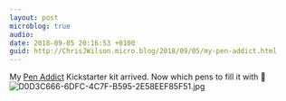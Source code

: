```yaml
---
layout: post
microblog: true
audio: 
date: 2018-09-05 20:16:53 +0100
guid: http://ChrisJWilson.micro.blog/2018/09/05/my-pen-addict.html
---
```

My [Pen Addict](https://www.relay.fm/penaddict) Kickstarter kit arrived. Now which pens to fill it with 🤔
![D0D3C666-6DFC-4C7F-B595-2E58EEF85F51.jpg](http://chrisjwilson.me/uploads/2018/a993a857cc.jpg)
